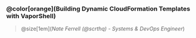 ### @color[orange](Building Dynamic CloudFormation Templates with VaporShell)

> @size[1em](_Nate Ferrell (@scrthq) - Systems & DevOps Engineer_)
